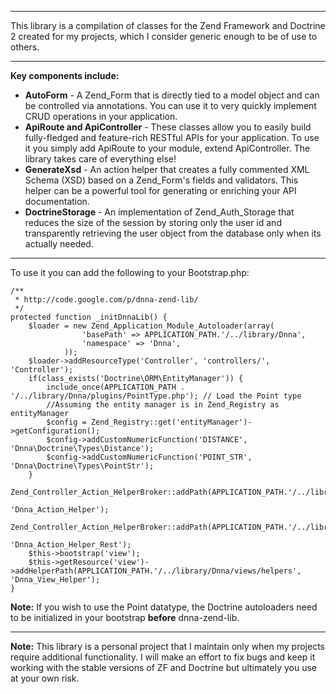 
---


This library is a compilation of classes for the Zend Framework and Doctrine 2 created for my projects, which I consider generic enough to be of use to others.


---


**Key components include:**
  * **AutoForm** - A Zend\_Form that is directly tied to a model object and can be controlled via annotations. You can use it to very quickly implement CRUD operations in your application.
  * **ApiRoute and ApiController** - These classes allow you to easily build fully-fledged and feature-rich RESTful APIs for your application. To use it you simply add ApiRoute to your module, extend ApiController. The library takes care of everything else!
  * **GenerateXsd** - An action helper that creates a fully commented XML Schema (XSD) based on a Zend\_Form's fields and validators. This helper can be a powerful tool for generating or enriching your API documentation.
  * **DoctrineStorage** - An implementation of Zend\_Auth\_Storage that reduces the size of the session by storing only the user id and transparently retrieving the user object from the database only when its actually needed.


---


To use it you can add the following to your Bootstrap.php:
```
/**
 * http://code.google.com/p/dnna-zend-lib/
 */
protected function _initDnnaLib() {
    $loader = new Zend_Application_Module_Autoloader(array(
                'basePath' => APPLICATION_PATH.'/../library/Dnna',
                'namespace' => 'Dnna',
            ));
    $loader->addResourceType('Controller', 'controllers/', 'Controller');
    if(class_exists('Doctrine\ORM\EntityManager')) {
        include_once(APPLICATION_PATH . '/../library/Dnna/plugins/PointType.php'); // Load the Point type
        //Assuming the entity manager is in Zend_Registry as entityManager
        $config = Zend_Registry::get('entityManager')->getConfiguration();
        $config->addCustomNumericFunction('DISTANCE', 'Dnna\Doctrine\Types\Distance');
        $config->addCustomNumericFunction('POINT_STR', 'Dnna\Doctrine\Types\PointStr');
    }
    Zend_Controller_Action_HelperBroker::addPath(APPLICATION_PATH.'/../library/Dnna/controllers/helpers',
                                                  'Dnna_Action_Helper');
    Zend_Controller_Action_HelperBroker::addPath(APPLICATION_PATH.'/../library/Dnna/controllers/helpers/Rest',
                                                  'Dnna_Action_Helper_Rest');
    $this->bootstrap('view');
    $this->getResource('view')->addHelperPath(APPLICATION_PATH.'/../library/Dnna/views/helpers', 'Dnna_View_Helper');
}
```
**Note:** If you wish to use the Point datatype, the Doctrine autoloaders need to be initialized in your bootstrap **before** dnna-zend-lib.


---


**Note:** This library is a personal project that I maintain only when my projects require additional functionality. I will make an effort to fix bugs and keep it working with the stable versions of ZF and Doctrine but ultimately you use at your own risk.

